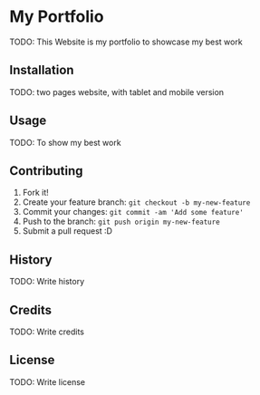 # My Portfolio 

TODO: This Website is my portfolio to showcase my best work

## Installation

TODO: two pages website, with tablet and mobile version

## Usage

TODO: To show my best work

## Contributing

1. Fork it!
2. Create your feature branch: `git checkout -b my-new-feature`
3. Commit your changes: `git commit -am 'Add some feature'`
4. Push to the branch: `git push origin my-new-feature`
5. Submit a pull request :D

## History

TODO: Write history

## Credits

TODO: Write credits

## License

TODO: Write license
